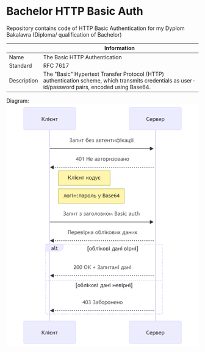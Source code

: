 # Bachelor HTTP Basic Auth
Repository contains code of HTTP Basic Authentication for my Dyplom Bakalavra (Diploma/ qualification of Bachelor)

|             | Information                   | 
| --------    | --------                      |
| Name        | The Basic HTTP Authentication |
| Standard    | RFC 7617                      |
| Description | The "Basic" Hypertext Transfer Protocol (HTTP) authentication scheme, which transmits credentials as user-id/password pairs, encoded using Base64.     |

Diagram:
![](diagram.png)